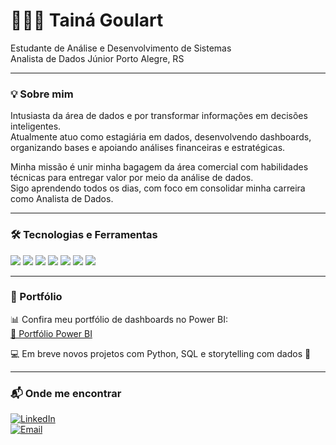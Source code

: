 # 👩🏾‍💻 Tainá Goulart

Estudante de Análise e Desenvolvimento de Sistemas  
Analista de Dados Júnior
Porto Alegre, RS  

---

### 💡 Sobre mim

Intusiasta da área de dados e por transformar informações em decisões inteligentes.  
Atualmente atuo como estagiária em dados, desenvolvendo dashboards, organizando bases e apoiando análises financeiras e estratégicas.

Minha missão é unir minha bagagem da área comercial com habilidades técnicas para entregar valor por meio da análise de dados.  
Sigo aprendendo todos os dias, com foco em consolidar minha carreira como Analista de Dados.

---

### 🛠️ Tecnologias e Ferramentas

<p align="left">
  <img src="https://img.shields.io/badge/Python-3776AB?style=for-the-badge&logo=python&logoColor=white" />
  <img src="https://img.shields.io/badge/SQL-025E8C?style=for-the-badge&logo=postgresql&logoColor=white" />
  <img src="https://img.shields.io/badge/SQL%20Server-CC2927?style=for-the-badge&logo=microsoftsqlserver&logoColor=white" />
  <img src="https://img.shields.io/badge/Power%20BI-F2C811?style=for-the-badge&logo=powerbi&logoColor=black" />
  <img src="https://img.shields.io/badge/Tableau-E97627?style=for-the-badge&logo=tableau&logoColor=white" />
  <img src="https://img.shields.io/badge/Excel-217346?style=for-the-badge&logo=microsoft-excel&logoColor=white" />
  <img src="https://img.shields.io/badge/AWS-FF9900?style=for-the-badge&logo=amazon-aws&logoColor=white" />
</p>

---

### 📁 Portfólio

📊 Confira meu portfólio de dashboards no Power BI:  
[🔗 Portfólio Power BI](https://sites.google.com/d/1bbsGtc6IerI5DBRj_o-vjJO41PAEewie/p/1bnK0E0L_xUOLD_RATbydcNeWFZE9gzoF/edit)

💻 Em breve novos projetos com Python, SQL e storytelling com dados 👀

---

### 📬 Onde me encontrar

[![LinkedIn](https://img.shields.io/badge/-LinkedIn-0e76a8?style=flat&logo=linkedin&logoColor=white)](https://www.linkedin.com/in/tainabgoulart)  
[![Email](https://img.shields.io/badge/-Email-D14836?style=flat&logo=gmail&logoColor=white)](mailto:tainabgoulart@gmail.com)


